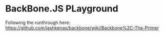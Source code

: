 BackBone.JS PLayground
======================

Following the runthrough here:
https://github.com/jashkenas/backbone/wiki/Backbone%2C-The-Primer